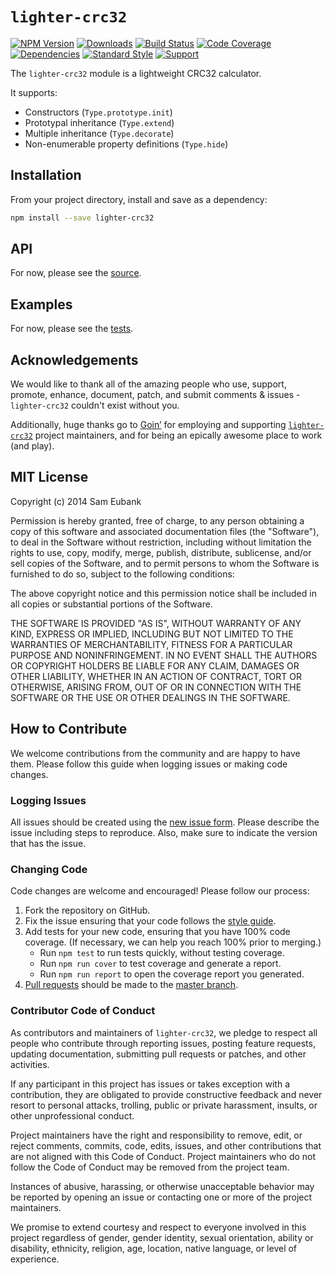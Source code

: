 # `lighter-crc32`
[![NPM Version](https://img.shields.io/npm/v/lighter-crc32.svg)](https://npmjs.org/package/lighter-crc32)
[![Downloads](https://img.shields.io/npm/dm/lighter-crc32.svg)](https://npmjs.org/package/lighter-crc32)
[![Build Status](https://img.shields.io/travis/lighterio/lighter-crc32.svg)](https://travis-ci.org/lighterio/lighter-crc32)
[![Code Coverage](https://img.shields.io/coveralls/lighterio/lighter-crc32/master.svg)](https://coveralls.io/r/lighterio/lighter-crc32)
[![Dependencies](https://img.shields.io/david/lighterio/lighter-crc32.svg)](https://david-dm.org/lighterio/lighter-crc32)
[![Standard Style](https://img.shields.io/badge/code%20style-standard-brightgreen.svg)](https://github.com/feross/standard)
[![Support](https://img.shields.io/gratipay/Lighter.io.svg)](https://gratipay.com/Lighter.io/)

The `lighter-crc32` module is a lightweight CRC32 calculator.

It supports:
* Constructors (`Type.prototype.init`)
* Prototypal inheritance (`Type.extend`)
* Multiple inheritance (`Type.decorate`)
* Non-enumerable property definitions (`Type.hide`)


## Installation

From your project directory, install and save as a dependency:
```bash
npm install --save lighter-crc32
```


## API

For now, please see the [source](https://github.com/lighterio/lighter-crc32/blob/master/lighter-crc32.js).


## Examples

For now, please see the [tests](https://github.com/lighterio/lighter-crc32/blob/master/test/type.js).


## Acknowledgements

We would like to thank all of the amazing people who use, support,
promote, enhance, document, patch, and submit comments & issues -
`lighter-crc32` couldn't exist without you.

Additionally, huge thanks go to [Goin’](https://goin.io) for employing
and supporting [`lighter-crc32`](http://lighter.io/lighter-crc32) project
maintainers, and for being an epically awesome place to work (and play).


## MIT License

Copyright (c) 2014 Sam Eubank

Permission is hereby granted, free of charge, to any person obtaining a copy
of this software and associated documentation files (the "Software"), to deal
in the Software without restriction, including without limitation the rights
to use, copy, modify, merge, publish, distribute, sublicense, and/or sell
copies of the Software, and to permit persons to whom the Software is
furnished to do so, subject to the following conditions:

The above copyright notice and this permission notice shall be included in all
copies or substantial portions of the Software.

THE SOFTWARE IS PROVIDED "AS IS", WITHOUT WARRANTY OF ANY KIND, EXPRESS OR
IMPLIED, INCLUDING BUT NOT LIMITED TO THE WARRANTIES OF MERCHANTABILITY,
FITNESS FOR A PARTICULAR PURPOSE AND NONINFRINGEMENT. IN NO EVENT SHALL THE
AUTHORS OR COPYRIGHT HOLDERS BE LIABLE FOR ANY CLAIM, DAMAGES OR OTHER
LIABILITY, WHETHER IN AN ACTION OF CONTRACT, TORT OR OTHERWISE, ARISING FROM,
OUT OF OR IN CONNECTION WITH THE SOFTWARE OR THE USE OR OTHER DEALINGS IN THE
SOFTWARE.


## How to Contribute

We welcome contributions from the community and are happy to have them.
Please follow this guide when logging issues or making code changes.

### Logging Issues

All issues should be created using the
[new issue form](https://github.com/lighterio/lighter-crc32/issues/new).
Please describe the issue including steps to reproduce. Also, make sure
to indicate the version that has the issue.

### Changing Code

Code changes are welcome and encouraged! Please follow our process:

1. Fork the repository on GitHub.
2. Fix the issue ensuring that your code follows the
   [style guide](http://lighter.io/style-guide).
3. Add tests for your new code, ensuring that you have 100% code coverage.
   (If necessary, we can help you reach 100% prior to merging.)
   * Run `npm test` to run tests quickly, without testing coverage.
   * Run `npm run cover` to test coverage and generate a report.
   * Run `npm run report` to open the coverage report you generated.
4. [Pull requests](http://help.github.com/send-pull-requests/) should be made
   to the [master branch](https://github.com/lighterio/lighter-crc32/tree/master).

### Contributor Code of Conduct

As contributors and maintainers of `lighter-crc32`, we pledge to respect all
people who contribute through reporting issues, posting feature requests,
updating documentation, submitting pull requests or patches, and other
activities.

If any participant in this project has issues or takes exception with a
contribution, they are obligated to provide constructive feedback and never
resort to personal attacks, trolling, public or private harassment, insults, or
other unprofessional conduct.

Project maintainers have the right and responsibility to remove, edit, or
reject comments, commits, code, edits, issues, and other contributions
that are not aligned with this Code of Conduct. Project maintainers who do
not follow the Code of Conduct may be removed from the project team.

Instances of abusive, harassing, or otherwise unacceptable behavior may be
reported by opening an issue or contacting one or more of the project
maintainers.

We promise to extend courtesy and respect to everyone involved in this project
regardless of gender, gender identity, sexual orientation, ability or
disability, ethnicity, religion, age, location, native language, or level of
experience.
